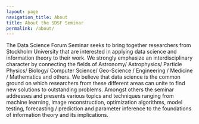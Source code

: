 ```yaml
---
layout: page
navigation_title: About
title: About the SDSF Seminar
permalink: /about/
---
```


The Data Science Forum Seminar seeks to bring together researchers from Stockholm University that are interested in applying data science and information theory to their work. We strongly emphasize an interdisciplinary character by connecting the fields of Astronomy/ Astrophysics/ Particle Physics/ Biology/ Computer Science/ Geo-Science / Engineering / Medicine / Mathematics and others. We believe that data science is the common ground on which researchers from these different areas can unite to find new solutions to outstanding problems. Amongst others the seminar addresses and presents various topics and techniques ranging from machine learning, image reconstruction, optimization algorithms, model testing, forecasting / prediction and parameter inference to the foundations of information theory and its implications.  
